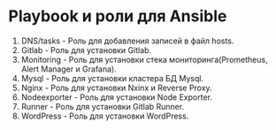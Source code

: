 # Playbook и роли для Ansible
1. DNS/tasks - Роль для добавления записей в файл hosts.
2. Gitlab - Роль для установки Gitlab.
3. Monitoring - Роль для установки стека мониторинга(Prometheus, Alert Manager и Grafana).
4. Mysql - Роль для установки кластера БД Mysql.
5. Nginx - Роль для установки Nxinx и Reverse Proxy.
6. Nodeexporter - Роль для установки Node Exporter.
7. Runner - Роль для установки Gitlab Runner.
8. WordPress - Роль для установки WordPress.

